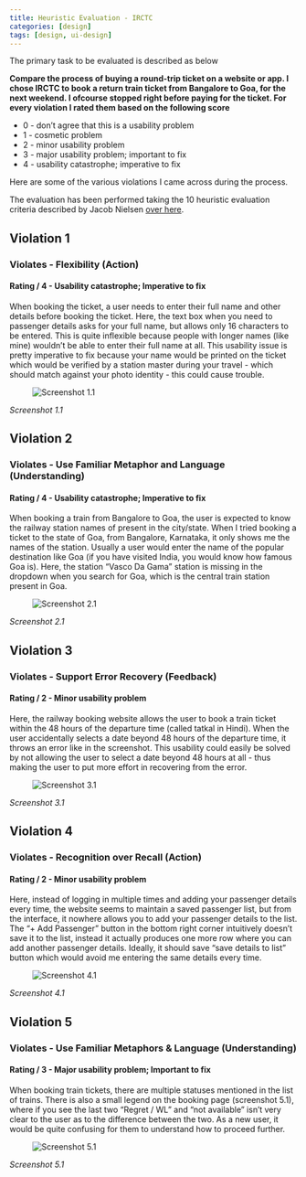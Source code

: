 ```yaml
---
title: Heuristic Evaluation - IRCTC
categories: [design]
tags: [design, ui-design]
---
```


The primary task to be evaluated is described as below

**Compare the process of buying a round-trip ticket on a website or app. I chose IRCTC to book a return train ticket from Bangalore to Goa, for the next weekend. I ofcourse stopped right before paying for the ticket. For every violation I rated them based on the following score**

* 0 - don’t agree that this is a usability problem
* 1 - cosmetic problem
* 2 - minor usability problem
* 3 - major usability problem; important to fix
* 4 - usability catastrophe; imperative to fix

Here are some of the various violations I came across during the process.

The evaluation has been performed taking the 10 heuristic evaluation criteria described by Jacob Nielsen [over here](https://www.coursera.org/learn/human-computer-interaction/supplement/xDXpm/10-usability-heuristics).


## Violation 1
### Violates - Flexibility (Action)
#### Rating / 4 - Usability catastrophe; Imperative to fix

When booking the ticket, a user needs to enter their full name and other details before booking the ticket. Here, the text box when you need to passenger details asks for your full name, but allows only 16 characters to be entered. This is quite inflexible because people with longer names (like mine) wouldn’t be able to enter their full name at all. This usability issue is pretty imperative to fix because your name would be printed on the ticket which would be verified by a station master during your travel - which should match against your photo identity - this could cause trouble.

<figure class="row justify-content-center figure text-center">
  <img src="https://lh3.googleusercontent.com/vnyfCbNcw3gaFULsuR4KSAiuycblH9FohLstzbxyy33pZ4NVhbY8ucz8caOlHxpZZO4qD5DDXxf7ijQSaEjLnLKYTkmYHZlp9kIgg8Jqk4Qi-G7QDk9na3B0KDq3hLmphLvmRY4Z" class="figure-img img-fluid rounded" alt="Screenshot 1.1">
</figure>
<i class="text-italic text-center d-block">Screenshot 1.1</i>

## Violation 2
### Violates - Use Familiar Metaphor and Language (Understanding)
#### Rating / 4 - Usability catastrophe; Imperative to fix

When booking a train from Bangalore to Goa, the user is expected to know the railway station names of present in the city/state. When I tried booking a ticket to the state of Goa, from Bangalore, Karnataka, it only shows me the names of the station. Usually a user would enter the name of the popular destination like Goa (if you have visited India, you would know how famous Goa is). Here, the station “Vasco Da Gama” station is missing in the dropdown when you search for Goa, which is the central train station present in Goa.

<figure class="row justify-content-center figure text-center">
  <img src="https://lh6.googleusercontent.com/jIiAUCXBYOkznmPbnuNokNTJU2_fafMiq4vBFlI2hgk1U_8ertX3HV2xfZbnOoB_9n9Bg9IBL93ePSYKWfMjDZKoJe_HE9Ywk_LcOQ8j1MxCbPwbwt1bcSi9dS4K1aHvcgZKrtgW" class="figure-img img-fluid rounded" alt="Screenshot 2.1">
</figure>
<i class="text-italic text-center d-block">Screenshot 2.1</i>



## Violation 3
### Violates - Support Error Recovery (Feedback)
#### Rating / 2 - Minor usability problem

Here, the railway booking website allows the user to book a train ticket within the 48 hours of the departure time (called tatkal in Hindi). When the user accidentally selects a date beyond 48 hours of the departure time, it throws an error like in the screenshot. This usability could easily be solved by not allowing the user to select a date beyond 48 hours at all - thus making the user to put more effort in recovering from the error.

<figure class="row justify-content-center figure text-center">
  <img src="https://lh5.googleusercontent.com/95VjboMV7sCPZqGIS4oidomW2Ahc48raXhmTZFVligauyWTTRGu0PplWfiIubfDdGzDN3QJ44YEjVrL5lOTMtIoPcazcqoQO0MKZFBwl" class="figure-img img-fluid rounded" alt="Screenshot 3.1">
</figure>
<i class="text-italic text-center d-block">Screenshot 3.1</i>



## Violation 4
### Violates - Recognition over Recall (Action)
#### Rating / 2 - Minor usability problem

Here, instead of logging in multiple times and adding your passenger details every time, the website seems to maintain a saved passenger list, but from the interface, it nowhere allows you to add your passenger details to the list. The “+ Add Passenger” button in the bottom right corner intuitively doesn’t save it to the list, instead it actually produces one more row where you can add another passenger details. Ideally, it should save “save details to list” button which would avoid me entering the same details every time.

<figure class="row justify-content-center figure text-center">
  <img src="https://lh5.googleusercontent.com/RjDR1EojbtpyrY2wgDiVqu2Bd5VJVBbXMnn2MbrkmCmWsKEfiM2VGK5c3Mg6taDi3UdP5mI27pc4R-L9EEWVrK2vC2jCTC5j5t8BHbtatDka_hoKbFMuAZLwYy5Tlj9yyWH6c3QD" class="figure-img img-fluid rounded" alt="Screenshot 4.1">
</figure>
<i class="text-italic text-center d-block">Screenshot 4.1</i>



## Violation 5
### Violates - Use Familiar Metaphors & Language (Understanding)
#### Rating / 3 - Major usability problem; Important to fix

When booking train tickets, there are multiple statuses mentioned in the list of trains. There is also a small legend on the booking page (screenshot 5.1), where if you see the last two “Regret / WL” and “not available” isn’t very clear to the user as to the difference between the two.  As a new user, it would be quite confusing for them to understand how to proceed further.

<figure class="row justify-content-center figure text-center">
  <img src="https://lh3.googleusercontent.com/9oJmqD-Onx5ihLuN77_3E3mQEVI8-0QAjkdcs1SZDwWL8Zwza6-w6n3s25VPNmeKt4FvEE78oZdo_x1vG4SKbHS1CTwEXYlNWmOqbJXA" class="figure-img img-fluid rounded" alt="Screenshot 5.1">
</figure>
<i class="text-italic text-center d-block">Screenshot 5.1</i>